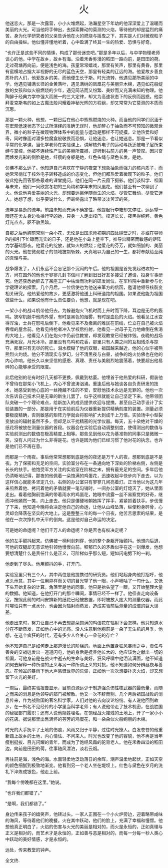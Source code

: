 <center><font size=6> 火 </font></center>

他迷恋火。那是一次露营，小小火堆燃起，浩瀚星空下年幼的他深深爱上了温暖而美丽的火光。可当他将手伸出，去探索舞动的莫测的火焰，等待他的却是猛烈的痛苦。身为化学研究者的父亲告诉他在火的燃烧与摇曳之下，其实是人们对微观粒子的自由操纵。他似懂非懂地听着，心中盈满了终其一生的热爱、恐惧与好奇。

“也许正是这些不同的情愫，构成了那份迷恋吧。”那是多年以后，与中学物理老师谈心的他。中学在故乡，故乡有海。沿着禾香弥漫的稻田一路向前，是田田的荷。走过荷塘再向前，便是浅色的海。孩童常常嬉戏，那里有笑声，那里有黄昏，那里有蛮横地占据大半视野的无尽的蓝色天空，那里有轻柔的辽远的海。他爱故乡善良质朴的人们，他爱故乡的美，而他便生长于斯。时光流转，他遇见那所美丽的中学。他遇见铺满长径的金黄落叶，遇见满树的凤凰花与美丽异木棉，遇见如花般绽放的女孩和似火般燃烧的少年，遇见简洁而又纷繁、美妙而又充满未知的物理。他陶醉于经典力学中强大而统一的三大定律，却又为高速状态下的反例而困惑。他崇拜麦克斯韦的如上古魔法般闪耀着神秘光辉的方程组，却又常常为它莫测的本质而沉思。

那是一颗火种，他想，一颗日后在他心中熊熊燃烧的火种。而当他的同学们沉湎于在宏观低速状态下公式所演绎的准确无误时，他却醉心于抽象而不可预知的微观世界，微小的粒子在微观物理体系中的能量与运动是那样不可捉摸，让他热爱和好奇，同时像面对潘多拉魔盒般敬畏而恐惧，让他迷恋，也让她迷恋。那是一节看似平常的化学课，当化学老师在实验课上，讲解核外电子的运动与跃迁被电子层所束缚与掌控，他被不连续性产生的美丽所震撼，却听到右前方的另一声赞叹。因兴奋而焕发光彩的侧脸是她，纤瘦的身躯是她，红色头绳与黛色长发，是她。

仿佛不那么远了。他知道自己喜欢在宁静的夜空下想象抽象而强力的核内质子，而她常常徜徉于核外电子转移造成的价态变化，但他们都热爱着微观下的粒子。他们彼此抢先回答那些最难的课堂提问，他们在同一片云霞下摄影。他们谈科学、祖国与未来，他们一同欣赏冬初的三角梅和学年末的凤凰花。他们甚至有一次聊到了火。他说他喜爱美丽的火光，却想要远离伴随而生的火焰，尽管它舞动，尽管它迷人。她想了想，似乎要说什么，但最终露出了略带淡淡苦涩的笑。

流年是易逝的流年。前路未知而充满不确定性，他提起行李箱却又停驻，远远望一眼还在舍友身边收拾行李的她，只身一人走出校门。校道长长，夜黑得纯粹，黄色灯光点点，驱不散黑暗。

自那之后他胸前常别一朵小花，无论是出国求师初期的四处碰壁之时，亦或在导师P的指引下忙碌而充实的日子，还是他在小岛上星空下，推导出精密而敏感的矩阵力学基础那夜。他爱花的绽放，就如火的燃烧；他爱花的芬芳，就如细腻的、美丽的火光。他在微观粒子的领域披荆斩棘，天真地以为自己的一生，都将奉献给至纯的真理与美。



战争爆发了，人们永远不会忘记那个沉闷的午后。他的祖国是首先发起进攻的一方，尚在国外的他也于寥寥几封书信间了解到旧日好友多接受了邀请，投身军事研究。他还获悉她辞去了某座工厂中枯燥而功利的研发岗位，在军科院中重新参与化学键理论的探索。几个月后，一位信使也为他送来军方的信函，邀请他领导核裂变相关研究。他热爱他的故乡，更感激将他送上科研道路的祖国。如果说他能为祖国做些什么，如果说他有什么责任要负，他想，就是现在吧。

一架小小的战斗机带他归去。为躲避炮火飞机时而上升时而下降，耳边是无尽的轰鸣。狭窄机舱中他向外望，有时是黑色的烟雾，有时是血色的火焰。他看见江水变得浑浊，士兵在怒吼后倒下，他看见来不及撤离的难民在前线，伫立在自己被火焰吞噬的屋舍前。他看见持枪者冲入学校后扫射，他看见一对母子无力地瘫倒在焦渴的大地上，他看见人们在炮火中仍前往教堂，却发现教堂已经被炸毁。夜晚的战场充满死寂，月光冰冷。那里没有鸟鸣和花香，那里只有人类之间的互相残杀与掠夺，那里只有无尽的死亡。泪水模糊了他的双眼，祖国越来越近，他的心似乎被熊熊烈火灼烧。他分不清现实与梦幻，分不清黑夜与白昼，战争的炮火仿佛也在他的内心炸响，他长久以来坚信的感恩、真理、责任与美剧烈地震荡着，快要超出他易碎的心能够承受的限度。

此后他别的花有时好几天都不更换，佩戴到枯萎。他埋首于他热爱的科研，假装他不曾待在那架小飞机上，内心不曾波涛汹涌。重逢后他与她谈各自负责研发的技术，她感受到他心底的一丝掩藏不住的不安，安慰他技术永远是无罪的。他也一次次告诉自己技术只是无辜的新生儿罢了，似乎这样就能让自己坚定下来。他带领团队突破一个个理论难点，给新加入的成员提供欢迎与提携，甚至自己动手设计了实验装置的一部分。那是用于在实验前后为仪器重新提供精确刻度的装置。测量必须要极度精确，否则敏感的矩阵力学就会将影响扩大到成千上万倍。实验场中小型裂变放出的辐射虽然不多，但却足以干扰精密的光学仪器。每天，五十朵绝对干燥的纸花将被放在测量仪器的首段。仪器会在实验后自动调整刻度，使得测出的数值与实验前测出的数值在极高精度上相等。那些见到他以花为基准物的同事只是微微一笑，没有人问过为什么非得是花。也许是因为他们已经习惯了他对花的执念，也许是他们已不再在意。

而那是一个雨夜。事后他常常想那到底是他的夜还是万千人的夜，想那到底是不是夜。为了保密和充足的空间，实验室分布在一条通向地下深处的阶梯右侧，左侧是长长的扶手。他饱受军方关注的实验室在阶梯之末，拥有最充足的空间。多年后他仍清晰地记得，那夜的他佩着一朵饱满的鸡蛋花，迅速收起伞快步向下走去，以为这样信心就能多坚定几分。右侧的办公室只有寥寥几间亮着灯。正当他以为这几年来煎熬着他、拷问着他的矛盾就要一笔勾销时，一间办公室的灯熄灭了，她从里面走出。看着他胸前饱满的带着雨水的鸡蛋花，她眼中流露一丝不易察觉的好奇，继而冲他嫣然一笑，向上走去。他只是僵硬地朝她挥了挥手，紧紧抓着扶手。步伐慢了下来，他知道今晚将会决定他自己的命运，让他从山峰坠落，纵使粉身碎骨，心灵却会降落在坚实的大地上。这是整整三年的每一个日夜，他苦苦思索的结果，是他在一次次挣扎中天平的倒向。这是他对自己命运的决定。

可是她的命运呢？他们千万人的命运呢？你是否也有权决定呢？

他的左手颤抖起来。仿佛被一柄利剑刺穿，他的整个身躯开始颤抖。他想向后退，可他的双腿却无意识地引领他慢慢向前。积郁已久的矛盾似乎在这一刻爆发，他想要想清楚什么是责任什么是正义，可阶梯似乎那么短，短如闪电劈下的一刹。

他走到了尽头。他用颤抖的手，打开门。

实验室里只有三个人，其中两位是他提携过的研究员。他们站起身向他打招呼，他点头示意，其中一位用异样而关切的目光望了他一眼，小声嘀咕了一句什么，又低下头开始复杂的计算。角落里是他的同事，他只是抬头望了一眼，又开始整理大量的数据。他知道，在他打开门的那个瞬间，事情已经不一样了。他径直走向设备室，按照此前的时间安排新的纸花已经被放置，即将被放入庞大的测量仪器。而此时哪怕只有一点水分，也会因为辐射而蒸发，造成实验前后测量的成倍的巨大误差。

他走出来时，努力让自己不再去想那朵饱满的鸡蛋花在辐射下会怎样。他只知道水分在不断蒸发，正如他心中的光亮。没人注意到他胸前是一朵了无生机的月季，他想，在这个疯狂的时代，还有多少人会关心一朵花的存亡？

他不知道自己是如何走上那道漫长的阶梯的。地面上他置身狂风暴雨之中，责任与善良的交战迸发出一道道闪电，他的身后是抚养他长大的、他应该为之献出一切的祖国，可他身前是在战火中逝去的生命与美好。狂风呼啸中他泪流满面，他不知道如何去解释一种所谓的正义与另一种所谓正义的对抗，他不知道如何分辨昼夜与善恶。在倾盆的暴雨下他大声感慨世界的荒谬，正如他一次次想要扑灭火焰，却又想留下火光的美好。

一周后，最终实验报告显示，目前资源远少于制造强杀伤性核武器的最低量，而随之而来的消息是他领导的部门被解散。他又一次不辞而别，几个月后祖国战败的消息传来，作为战败国的著名科学家，人们对他的去向议论纷纷。有人说他回到故乡，在一所名不见经传的小学里当科学老师；有人说他带走了技术机密，在战胜国的秘密部门履职；还有人说他隐姓埋名，在饱经战火摧残的土地上，开了一家小小的花店。据说那里出售满怀的芬芳的鸡蛋花，和一朵朵似火般绚丽的木棉。



时光的大手抚平了土地的伤痕，风雨又归于平静，过往时光撩人。白发苍苍的他重新踏上故乡的土地，内心情怯、不问来人。时光也改变了他的容貌，他不再是当年瘦削挺拔、目光闪耀的青年，而成为了饱经风霜的驼背老人。他在禾香四溢的稻田边，向前是田田的荷。往事随风漂泊，淡若云烟。

再往前是海，浅色的海。水面轻柔地泛动落日的余晖，潮声温柔地起伏，正如天空的颜色细腻到极致地渐变。他看到另一个老人坐在堤坝上。红色与黛色在岁月的洗礼下淬炼成银色，他走上前。

“我每个傍晚都在这里。”她说。

“也许我们都错了。”

“是啊，我们都错了。”

身边传来孩子的嬉笑声，他转过头。一家人正围在一个小火炉旁边，迎着略带咸味的海风，等待着他们的晚餐。火在其中跃动，他们的脸上，充满了幸福和憧憬。他想他真正明白了，火焰的伤害与火光的美丽是相对的，而火是永恒的，正如真理与正义是相对的，而艺术才是永恒的，正如善与恶是相对的，而每一分每一秒人类心中跃动的美好情感，才是永恒的。

远处，传来教堂的钟声。





全文终.
